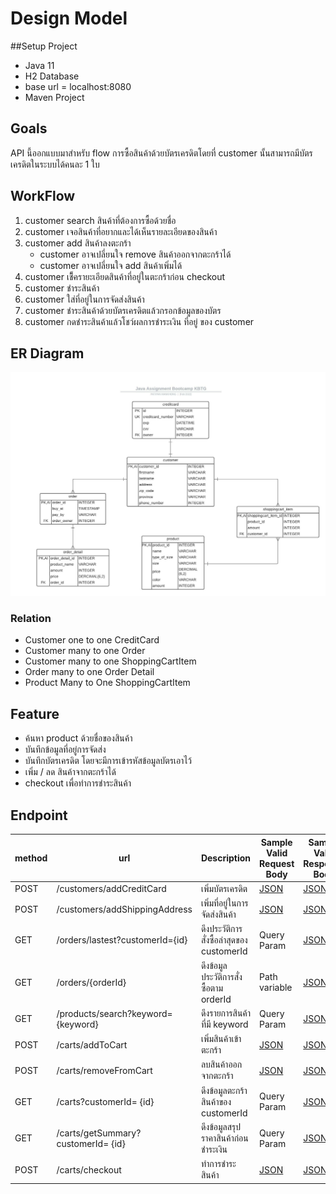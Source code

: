 # Design Model

##Setup Project

- Java 11
- H2 Database
- base url = localhost:8080
- Maven Project

## Goals

API นี้ออกแบบมาสำหรับ flow การซื้อสินค้าด้วยบัตรเครดิตโดยที่ customer นั้นสามารถมีบัตรเครดิตในระบบได้คนละ 1 ใบ 

## WorkFlow

1. customer search สินค้าที่ต้องการซื้อด้วยชื่อ
2. customer เจอสินค้าที่อยากและได้เห็นรายละเอียดของสินค้า
3. customer add สินค้าลงตะกร้า
    - customer อาจเปลี่ยนใจ remove สินค้าออกจากตะกร้าได้
    - customer อาจเปลี่ยนใจ add สินค้าเพิ่มได้
4. customer เช็ึครายะเอียดสินค้าที่อยู่ในตะกร้าก่อน checkout
5. customer ชำระสินค้า
6. customer ใส่ที่อยู่ในการจัดส่งสินค้า
7. customer ชำระสินค้าด้วยบัตรเครดิตแล้วกรอกข้อมูลของบัตร
8. customer กดชำระสินค้าแล้วโชว์ผลการชำระเงิน ที่อยู่ ของ customer

## ER Diagram

![er-diagram](../img/er-diagram.jpeg)

### Relation
- Customer one to one CreditCard
- Customer many to one  Order
- Customer many to one ShoppingCartItem
- Order many to one Order Detail
- Product Many to One ShoppingCartItem

## Feature

- ค้นหา product ด้วยชื่อของสินค้า
- บันทึกข้อมูลที่อยู่การจัดส่ง
- บันทึกบัตรเครดิต โดยจะมีการเข้ารหัสข้อมูลบัตรเอาไว้
- เพิ่ม / ลด สินค้าจากตะกร้าได้
- checkout เพื่อทำการชำระสินค้า

## Endpoint

| method | url                                | Description                       | Sample Valid Request Body                           | Sample Valid Response Body                              |
| ------ | -----------------------------------| ----------------------------------| ----------------------------------------------------|---------------------------------------------------------|
| POST   | /customers/addCreditCard           | เพิ่มบัตรเครดิต                       | [JSON](../sample/request/addCreditCard.json)        | [JSON](../sample/response/addCreditCard.json)           |
| POST   | /customers/addShippingAddress      | เพิ่มที่อยู่ในการจัดส่งสินค้า               | [JSON](../sample/request/addShippingAddress.json)   | [JSON](../sample/response/addShippingAddress.json)      |
| GET    | /orders/lastest?customerId={id}    | ดึงประวัติการสั่งซื้อล่าสุดของ customerId  | Query Param                                         | [JSON](../sample/response/getOrderLastest.json.json)    |
| GET    | /orders/{orderId}                  | ดึงข้อมูลประวัติการสั่งซื้อตาม orderId     | Path variable                                       | [JSON](../sample/response/getOrderById.json)            |
| GET    | /products/search?keyword={keyword} | ดึงรายการสินค้าที่มี keyword            | Query Param                                         | [JSON](../sample/response/searchProduct.json)           |
| POST   | /carts/addToCart                   | เพิ่มสินค้าเข้าตะกร้า                   | [JSON](../sample/request/addToCart.json)            | [JSON](../sample/response/addToCart.json)               |
| POST   | /carts/removeFromCart              | ลบสินค้าออกจากตะกร้า                 | [JSON](../sample/request/removeFromCart.json)       | [JSON](../sample/response/removeFromCart.json)          |
| GET    | /carts?customerId= {id}            | ดึงข้อมูลตะกร้าสินค้าของ customerId     | Query Param                                         | [JSON](../sample/response/getAllItemInCart.json)        |
| GET    | /carts/getSummary?customerId= {id} | ดึงข้อมูลสรุปราคาสินค้าก่อนชำระเงิน       | Query Param                                         | [JSON](../sample/response/getSummary.json)              |
| POST   | /carts/checkout                    | ทำการชำระสินค้า                     | [JSON](../sample/request/checkout.json)             | [JSON](../sample/response/checkout.json)